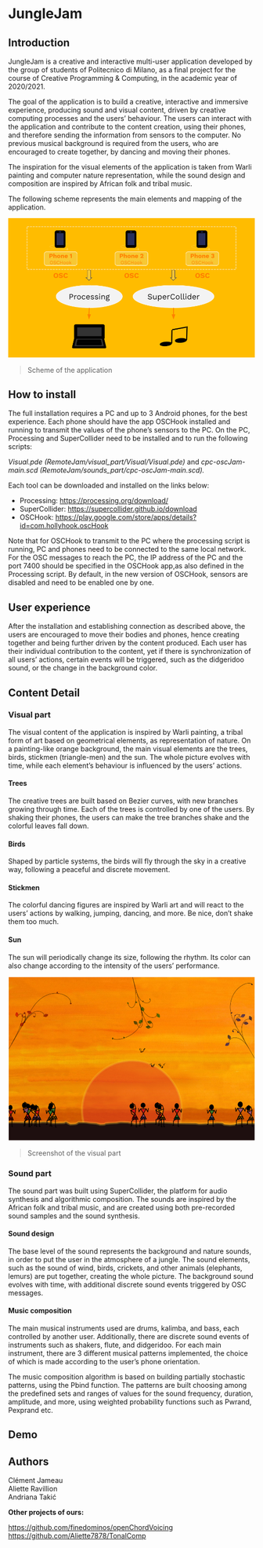 ﻿# JungleJam

## Introduction
JungleJam is a creative and interactive multi-user application developed by the group of students of Politecnico di Milano, as a final project for the course of Creative Programming & Computing, in the academic year of 2020/2021.

The goal of the application is to build a creative, interactive and immersive experience, producing sound and visual content, driven by creative computing processes and the users’ behaviour. The users can interact with the application and contribute to the content creation, using their phones, and therefore sending the information from sensors to the computer. No previous musical background is required from the users, who are encouraged to create together, by dancing and moving their phones. 

The inspiration for the visual elements of the application is taken from Warli painting and computer nature representation, while the sound design and composition are inspired by African folk and tribal music.

The following scheme represents the main elements and mapping of the application.



![Screenshot](images_readme/functional_scheme.PNG)
> Scheme of the application

## How to install

The full installation requires a PC and up to 3 Android phones, for the best experience. Each phone should have the app OSCHook installed and running to transmit the values of the phone’s sensors to the PC. On the PC, Processing and SuperCollider need to be installed and to run the following scripts: 

<i>Visual.pde (RemoteJam/visual_part/Visual/Visual.pde)</i> and 
<i>cpc-oscJam-main.scd (RemoteJam/sounds_part/cpc-oscJam-main.scd).</i>


Each tool can be downloaded and installed on the links below: 
* Processing: https://processing.org/download/ 
* SuperCollider: https://supercollider.github.io/download 
* OSCHook: https://play.google.com/store/apps/details?id=com.hollyhook.oscHook

Note that for OSCHook to transmit to the PC where the processing script is running, PC and phones need to be connected to the same local network. For the OSC messages to reach the PC, the IP address of the PC and the port 7400 should be specified in the OSCHook app,as also defined in the Processing script. By default, in the new version of OSCHook, sensors are disabled and need to be enabled one by one.
## User experience

After the installation and establishing connection as described above, the users are encouraged to move their bodies and phones, hence creating together and being further driven by the content produced. Each user has their individual contribution to the content, yet if there is synchronization of all users’ actions, certain events will be triggered, such as the didgeridoo sound, or the change in the background color. 

## Content Detail

### Visual part

The visual content of the application is inspired by Warli painting, a tribal form of art based on geometrical elements, as representation of nature. On a painting-like orange background, the main visual elements are the trees, birds, stickmen (triangle-men) and the sun. The whole picture evolves with time, while each element’s behaviour is influenced by the users’ actions. 

#### Trees
The creative trees are built based on Bezier curves, with new branches growing through time. Each of the trees is controlled by one of the users. By shaking their phones, the users can make the tree branches shake and the colorful leaves fall down.

#### Birds
Shaped by particle systems, the birds will fly through the sky in a creative way, following a peaceful and discrete movement.

#### Stickmen
The colorful dancing figures are inspired by Warli art and will react to the users’ actions by walking, jumping, dancing, and more. Be nice, don’t shake them too much.

#### Sun
The sun will periodically change its size, following the rhythm. Its color can also change according to the intensity of the users’ performance.


![Screenshot](images_readme/visual_part.PNG)
> Screenshot of the visual part

### Sound part

The sound part was built using SuperCollider, the platform for audio synthesis and algorithmic composition. The sounds are inspired by the African folk and tribal music, and are created using both pre-recorded sound samples and the sound synthesis.

#### Sound design
The base level of the sound represents the background and nature sounds, in order to put the user in the atmosphere of a jungle. The sound elements, such as the sound of wind, birds, crickets, and other animals (elephants, lemurs) are put together, creating the whole picture. The background sound evolves with time, with additional discrete sound events triggered by OSC messages.

#### Music composition
The main musical instruments used are drums, kalimba, and bass, each controlled by another user. Additionally, there are discrete sound events of instruments such as shakers, flute, and didgeridoo. For each main instrument, there are 3 different musical patterns implemented, the choice of which is made according to the user’s phone orientation.

The music composition algorithm is based on building partially stochastic patterns, using the Pbind function. The patterns are built choosing among the predefined sets and ranges of values for the sound frequency, duration, amplitude, and more, using weighted probability functions such as Pwrand, Pexprand etc.

## Demo

## Authors
Clément Jameau  
Aliette Ravillion  
Andriana Takić  

<b> Other projects of ours:</b>

https://github.com/finedominos/openChordVoicing  
https://github.com/Aliette7878/TonalComp
